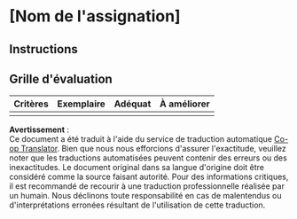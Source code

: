 <!--
CO_OP_TRANSLATOR_METADATA:
{
  "original_hash": "b5f62ec256c7e43e771f0d3b4e1a9130",
  "translation_date": "2025-08-24T00:16:39+00:00",
  "source_file": "lesson-template/assignment.md",
  "language_code": "fr"
}
-->
# [Nom de l'assignation]

## Instructions

## Grille d'évaluation

| Critères | Exemplaire | Adéquat | À améliorer |
| -------- | ---------- | ------- | ----------- |
|          |            |         |             |

**Avertissement** :  
Ce document a été traduit à l'aide du service de traduction automatique [Co-op Translator](https://github.com/Azure/co-op-translator). Bien que nous nous efforcions d'assurer l'exactitude, veuillez noter que les traductions automatisées peuvent contenir des erreurs ou des inexactitudes. Le document original dans sa langue d'origine doit être considéré comme la source faisant autorité. Pour des informations critiques, il est recommandé de recourir à une traduction professionnelle réalisée par un humain. Nous déclinons toute responsabilité en cas de malentendus ou d'interprétations erronées résultant de l'utilisation de cette traduction.
